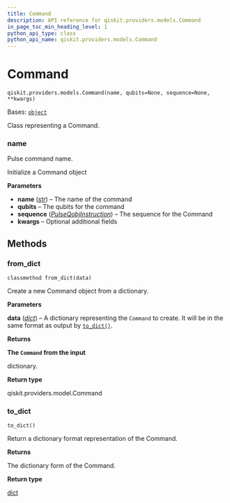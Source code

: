 ```yaml
---
title: Command
description: API reference for qiskit.providers.models.Command
in_page_toc_min_heading_level: 1
python_api_type: class
python_api_name: qiskit.providers.models.Command
---
```


# Command

<span id="qiskit.providers.models.Command" />

`qiskit.providers.models.Command(name, qubits=None, sequence=None, **kwargs)`

Bases: [`object`](https://docs.python.org/3/library/functions.html#object "(in Python v3.12)")

Class representing a Command.

<span id="qiskit.providers.models.Command.name" />

### name

Pulse command name.

Initialize a Command object

**Parameters**

*   **name** ([*str*](https://docs.python.org/3/library/stdtypes.html#str "(in Python v3.12)")) – The name of the command
*   **qubits** – The qubits for the command
*   **sequence** ([*PulseQobjInstruction*](qiskit.qobj.PulseQobjInstruction "qiskit.qobj.PulseQobjInstruction")) – The sequence for the Command
*   **kwargs** – Optional additional fields

## Methods

### from\_dict

<span id="qiskit.providers.models.Command.from_dict" />

`classmethod from_dict(data)`

Create a new Command object from a dictionary.

**Parameters**

**data** ([*dict*](https://docs.python.org/3/library/stdtypes.html#dict "(in Python v3.12)")) – A dictionary representing the `Command` to create. It will be in the same format as output by [`to_dict()`](#qiskit.providers.models.Command.to_dict "qiskit.providers.models.Command.to_dict").

**Returns**

**The `Command` from the input**

dictionary.

**Return type**

qiskit.providers.model.Command

### to\_dict

<span id="qiskit.providers.models.Command.to_dict" />

`to_dict()`

Return a dictionary format representation of the Command.

**Returns**

The dictionary form of the Command.

**Return type**

[dict](https://docs.python.org/3/library/stdtypes.html#dict "(in Python v3.12)")

